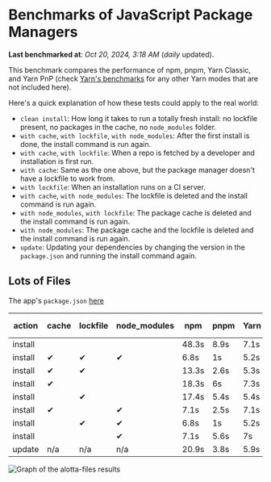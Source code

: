 # Benchmarks of JavaScript Package Managers

**Last benchmarked at**: _Oct 20, 2024, 3:18 AM_ (_daily_ updated).

This benchmark compares the performance of npm, pnpm, Yarn Classic, and Yarn PnP (check [Yarn's benchmarks](https://yarnpkg.com/benchmarks) for any other Yarn modes that are not included here).

Here's a quick explanation of how these tests could apply to the real world:

- `clean install`: How long it takes to run a totally fresh install: no lockfile present, no packages in the cache, no `node_modules` folder.
- `with cache`, `with lockfile`, `with node_modules`: After the first install is done, the install command is run again.
- `with cache`, `with lockfile`: When a repo is fetched by a developer and installation is first run.
- `with cache`: Same as the one above, but the package manager doesn't have a lockfile to work from.
- `with lockfile`: When an installation runs on a CI server.
- `with cache`, `with node_modules`: The lockfile is deleted and the install command is run again.
- `with node_modules`, `with lockfile`: The package cache is deleted and the install command is run again.
- `with node_modules`: The package cache and the lockfile is deleted and the install command is run again.
- `update`: Updating your dependencies by changing the version in the `package.json` and running the install command again.

## Lots of Files

The app's `package.json` [here](https://github.com/pnpm/pnpm.io/blob/main/benchmarks/fixtures/alotta-files/package.json)

| action  | cache | lockfile | node_modules| npm | pnpm | Yarn | Yarn PnP |
| ---     | ---   | ---      | ---         | --- | ---  | ---  | ---      |
| install |       |          |             | 48.3s | 8.9s | 7.1s | 3.4s |
| install | ✔     | ✔        | ✔           | 6.8s | 1s | 5.2s | n/a |
| install | ✔     | ✔        |             | 13.3s | 2.6s | 5.3s | 1.3s |
| install | ✔     |          |             | 18.3s | 6s | 7.3s | 3s |
| install |       | ✔        |             | 17.4s | 5.4s | 5.4s | 1.4s |
| install | ✔     |          | ✔           | 7.1s | 2.5s | 7.1s | n/a |
| install |       | ✔        | ✔           | 6.8s | 1s | 5.2s | n/a |
| install |       |          | ✔           | 7.1s | 5.6s | 7s | n/a |
| update  | n/a | n/a | n/a | 20.9s | 3.8s | 5.9s | 3s |

<img alt="Graph of the alotta-files results" src="/img/benchmarks/alotta-files.svg" />
